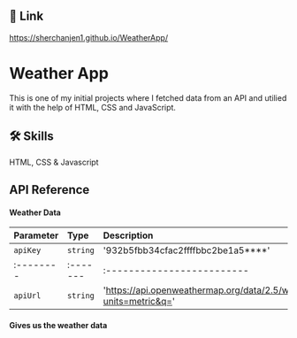 
## 🔗 Link
https://sherchanjen1.github.io/WeatherApp/


# Weather App

This is one of my initial projects where I fetched data from an API and utilied it with the help of HTML, CSS and JavaScript.


## 🛠 Skills
HTML, CSS & Javascript


## API Reference

#### Weather Data

| Parameter | Type     | Description                |
| :-------- | :------- | :------------------------- |
| `apiKey` | `string` |'932b5fbb34cfac2ffffbbc2be1a5****' |
| :-------- | :------- | :------------------------- |
| `apiUrl` | `string` | 'https://api.openweathermap.org/data/2.5/weather?units=metric&q='|

#### Gives us the weather data 

